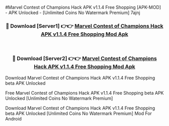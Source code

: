 #Marvel Contest of Champions Hack APK v1.1.4 Free Shopping [APK-MOD] - APK Unlocked - [Unlimited Coins No Watermark Premium] 7ajnj



<div align="center">

<h3>🔴 Download [Server1] 👉👉 <a href="https://momento.my/?title=Marvel_Contest_of_Champions_Hack_APK_v1.1.4_Free_Shopping">Marvel Contest of Champions Hack APK v1.1.4 Free Shopping Mod Apk</a></h3><br>

<h3>🔴 Download [Server2] 👉👉 <a href="https://momento.my/?title=Marvel_Contest_of_Champions_Hack_APK_v1.1.4_Free_Shopping">Marvel Contest of Champions Hack APK v1.1.4 Free Shopping Mod Apk</a></h3>
</div>



Download Marvel Contest of Champions Hack APK v1.1.4 Free Shopping beta APK Unlocked

Free Marvel Contest of Champions Hack APK v1.1.4 Free Shopping beta APK Unlocked [Unlimited Coins No Watermark Premium]

Download Marvel Contest of Champions Hack APK v1.1.4 Free Shopping beta APK Unlocked [Unlimited Coins No Watermark Premium] Mod For Android
